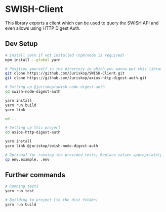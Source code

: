 # SWISH-Client

This library exports a client which can be used to query the SWISH API and even allows using HTTP Digest Auth.

## Dev Setup

```bash
# Install yarn if not installed (npm/node is required)
npm install --global yarn

# Position yourself in the directory in which you wanna put this library and it's dependency @juriskop/swish-node-digest-auth and then run these commands
git clone https://github.com/Juriskop/SWISH-Client.git
git clone https://github.com/Juriskop/axios-http-digest-auth.git

# Setting up @juriskop/swish-node-digest-auth
cd swish-node-digest-auth

yarn install
yarn run build
yarn link

cd ..

# Setting up this project
cd axios-http-digest-auth

yarn install
yarn link @juriskop/swish-node-digest-auth

# Optional for running the provided tests; Replace values appropriately
cp env.example. .env
```

## Further commands

```bash
# Running tests
yarn run test 

# Building to project (to the dist folder)
yarn run build
```